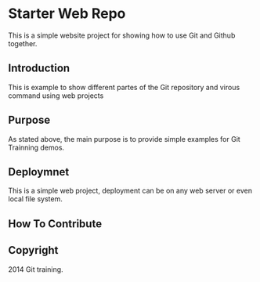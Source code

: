 # Starter Web Repo
 This is a simple website project for showing how to use Git and Github together.

## Introduction
 
 This is example to show different partes of the Git repository and virous command using web projects
 
 
## Purpose

As stated above, the main purpose is to provide simple examples for Git Trainning demos.

## Deploymnet

This is a simple web project, deployment can be on any web server or even local file system.

## How To Contribute

## Copyright

2014 Git training.


